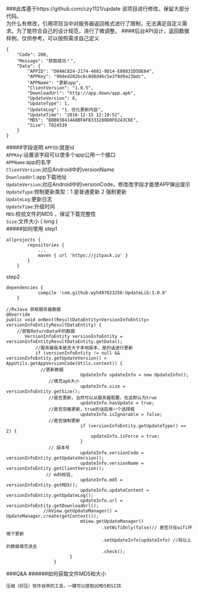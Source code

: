 ###此库基于https://github.com/czy1121/update  该项目进行修改，保留大部分代码。  
为什么有修改，引用项目当中对服务器返回格式进行了限制，无法满足自定义需求。为了能符合自己的设计规范，进行了微调整。 
####后台API设计，返回数据样例，仅供参考，可以按照需求自己定义
```
{
    "Code": 200,
    "Message": "获取成功！",
    "Data": {
        "APPID": "D04AC824-2174-4681-9D14-E08831D5DE04",
        "APPKey": "90ded202bc6c8d8d46c5e3f0d9a23bdc",
        "APPName": "更新app",
        "ClientVersion": "1.0.5",
        "DownloadUrl": "http://app.down/app.apk",
        "UpdateVersion": 6,
        "UpdateType": 1,
        "UpdateLog": "1．优化更新内容",
        "UpdateTime": "2016-12-15 12:10:52",
        "MD5": "B8B038414A8BFAF8333280D0FD243C6E",
        "Size": 7024539
    }
}
``` 
#####字段说明
`APPID`:就是id  
`APPKey`:设置该字段可以使多个app公用一个接口  
`APPName`:app的名字  
`ClientVersion`:对应Android中的versionName  
`DownloadUrl`:app下载地址  
`UpdateVersion`:对应Android中的versionCode，修改改字段才能使APP弹出提示  
`UpdateType`:控制更新类型：1 是普通更新 2 强制更新  
`UpdateLog`:更新日志  
`UpdateTime`:升级时间  
`MD5`:校验文件的MD5 ，保证下载完整性  
`Size`:文件大小 ( long )  
#####如何使用
step1
```
allprojects {
		repositories {
			...
			maven { url 'https://jitpack.io' }
		}
	}
```
step2
```
dependencies {
	        compile 'com.github.wyh497823256:UpdateLib:1.0.0'
	}
```

```
//RxJava 获取服务器数据
@Override
public void onNext(ResultDataEntity<VersionInfoEntity> versionInfoEntityResultDataEntity) {
	//获取ReturnData中的数据
       VersionInfoEntity versionInfoEntity = versionInfoEntityResultDataEntity.getData();
       	   //服务器版本是否大于本地版本，是的话进行更新
           if (versionInfoEntity != null && versionInfoEntity.getUpdateVersion() > AppUtils.getAppVersionCode(Utils.context)) {
	   		 //更新数据		
                            UpdateInfo updateInfo = new UpdateInfo();
			    //填充apk大小
                            updateInfo.size = versionInfoEntity.getSize();
			    //是否更新，当然可以从服务器配置，在这默认为true
                            updateInfo.hasUpdate = true;
			    //是否忽略更新，true的话启用一个选择框
                            updateInfo.isIgnorable = false;
			    //是否强制更新
                            if (versionInfoEntity.getUpdateType() == 2) {
                                updateInfo.isForce = true;
                            }
			    // 版本号
                            updateInfo.versionCode = versionInfoEntity.getUpdateVersion();
                            updateInfo.versionName = versionInfoEntity.getClientVersion();
			   // md5校验,
                            updateInfo.md5 = versionInfoEntity.getMD5();
                            updateInfo.updateContent = versionInfoEntity.getUpdateLog();
                            updateInfo.url = versionInfoEntity.getDownloadUrl();
			  //mView.getUpdateManager() = UpdateManager.create(getContext());
                            mView.getUpdateManager()
                                    .setWifiOnly(false)// 是否只在wifi环境下更新
                                    .setUpdateInfo(updateInfo) //将以上的数据填充进去
                                    .check();
                        }
                  }
```
###Q&A
######如何获取文件MD5和大小
```简单点的就是使用 
压缩（好压）软件自带的工具，一键可以提取出MD5和SIZE
```
